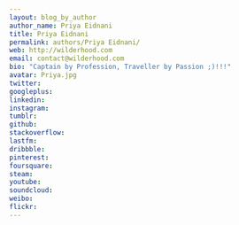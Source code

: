 ```yaml
---
layout: blog_by_author
author_name: Priya Eidnani
title: Priya Eidnani
permalink: authors/Priya Eidnani/
web: http://wilderhood.com
email: contact@wilderhood.com
bio: "Captain by Profession, Traveller by Passion ;)!!!"
avatar: Priya.jpg
twitter: 
googleplus:
linkedin:
instagram:
tumblr:
github:
stackoverflow:
lastfm:
dribbble:
pinterest:
foursquare:
steam:
youtube:
soundcloud:
weibo:
flickr:
---
```

